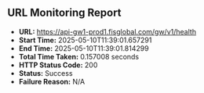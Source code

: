 ## URL Monitoring Report

- **URL:** https://api-gw1-prod1.fisglobal.com/gw/v1/health
- **Start Time:** 2025-05-10T11:39:01.657291
- **End Time:** 2025-05-10T11:39:01.814299
- **Total Time Taken:** 0.157008 seconds
- **HTTP Status Code:** 200
- **Status:** Success
- **Failure Reason:** N/A
